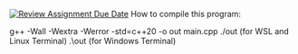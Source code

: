 [![Review Assignment Due Date](https://classroom.github.com/assets/deadline-readme-button-22041afd0340ce965d47ae6ef1cefeee28c7c493a6346c4f15d667ab976d596c.svg)](https://classroom.github.com/a/Taia6unS)
How to compile this program: 

g++ -Wall -Wextra -Werror -std=c++20 -o out main.cpp 
./out (for WSL and Linux Terminal)
.\out (for Windows Terminal)


